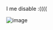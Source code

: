 
I me disable :((((

![image](https://user-images.githubusercontent.com/94997579/146727725-4d94f632-d3c6-4335-81c2-0d01f8fbdabd.png)
